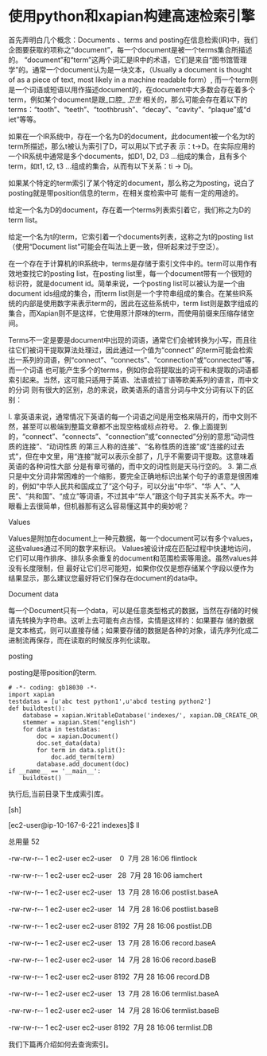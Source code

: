 # 使用python和xapian构建高速检索引擎

首先弄明白几个概念：Documents 、terms and
posting在信息检索(IR)中，我们企图要获取的项称之“document”，每一个document是被一个terms集合所描述的。
“document”和“term”这两个词汇是IR中的术语，它们是来自“图书馆管理学”的。通常一个document认为是一块文本，（Usually a
document is thought of as a piece of text, most likely in a machine readable
form）,
而一个term则是一个词语或短语以用作描述document的，在document中大多数会存在着多个term，例如某个document是跟_口腔_ _卫生_
相关的，那么可能会存在着以下的terms：“tooth”、“teeth”、“toothbrush”、“decay”、“cavity”、“plaque”或“d
iet”等等。

如果在一个IR系统中，存在一个名为D的document，此document被一个名为t的term所描述，那么t被认为索引了D，可以用以下式子表
示：t->D。在实际应用的一个IR系统中通常是多个documents，如D1, D2, D3 …组成的集合，且有多个term，如t1, t2, t3
…组成的集合，从而有以下关系：ti -> Dj。

如果某个特定的term索引了某个特定的document，那么称之为posting，说白了posting就是带position信息的term，在相关度检索中可
能有一定的用途的。

给定一个名为D的document，存在着一个terms列表索引着它，我们称之为D的term list。

给定一个名为t的term，它索引着一个documents列表，这称之为t的posting list（使用“Document
list”可能会在叫法上更一致，但听起来过于空泛）。

在一个存在于计算机的IR系统中，terms是存储于索引文件中的。term可以用作有效地查找它的posting list，在posting
list里，每一个document带有一个很短的标识符，就是document id。简单来说，一个posting list可以被认为是一个由document
ids组成的集合，而term list则是一个字符串组成的集合。在某些IR系统的内部是使用数字来表示term的，因此在这些系统中，term
list则是数字组成的集合，而Xapian则不是这样，它使用原汁原味的term，而使用前缀来压缩存储空间。

Terms不一定是要是document中出现的词语，通常它们会被转换为小写，而且往往它们被词干提取算法处理过，因此通过一个值为“connect”
的term可能会检索出一系列的词语，例“connect”、“connects”、“connection”或“connected”等，而一个词语
也可能产生多个的terms，例如你会将提取出的词干和未提取的词语都索引起来。当然，这可能只适用于英语、法语或拉丁语等欧美系列的语言，而中文的分词
则有很大的区别，总的来说，欧美语系的语言分词与中文分词有以下的区别：

l. 拿英语来说，通常情况下英语的每一个词语之间是用空格来隔开的，而中文则不然，甚至可以极端到整篇文章都不出现空格或标点符号。 2.
像上面提到的，“connect”、“connects”、“connection”或“connected”分别的意思“动词性质的连接”、“动词性质
的第三人称的连接”、“名称性质的连接”或“连接的过去式”，但在中文里，用“连接”就可以表示全部了，几乎不需要词干提取。这意味着英语的各种词性大部
分是有章可循的，而中文的词性则是天马行空的。 3.
第二点只是中文分词非常困难的一个缩影，要完全正确地标识出某个句子的语意是很困难的，例如“中华人民共和国成立了”这个句子，可以分出“中华”、“华
人”、“人民”、“共和国”、“成立”等词语，不过其中“华人”跟这个句子其实关系不大。咋一眼看上去很简单，但机器那有这么容易懂这其中的奥妙呢？

Values

Values是附加在document上一种元数据，每一个document可以有多个values，这些values通过不同的数字来标识。
Values被设计成在匹配过程中快速地访问，它们可以用作排序、排队多余重复的document和范围检索等用途。虽然values并没有长度限制，但
最好让它们尽可能短，如果你仅仅是想存储某个字段以便作为结果显示，那么建议您最好将它们保存在document的data中。

Document data

每一个Document只有一个data，可以是任意类型格式的数据，当然在存储的时候请先转换为字符串。这听上去可能有点古怪，实情是这样的：如果要存
储的数据是文本格式，则可以直接存储；如果要存储的数据是各种的对象，请先序列化成二进制流再保存，而在读取的时候反序列化读取。

posting

posting是带position的term.

    
    
    
    # -*- coding: gb18030 -*-
    import xapian
    testdatas = [u'abc test python1',u'abcd testing python2']
    def buildtest():
        database = xapian.WritableDatabase('indexes/', xapian.DB_CREATE_OR_OPEN)
        stemmer = xapian.Stem("english")
        for data in testdatas:
            doc = xapian.Document()
            doc.set_data(data)
            for term in data.split():
                doc.add_term(term)
            database.add_document(doc)
    if __name__ == '__main__':
        buildtest()

执行后,当前目录下生成索引库。  

[sh]

[ec2-user@ip-10-167-6-221 indexes]$ ll

总用量 52

-rw-rw-r-- 1 ec2-user ec2-user    0  7月 28 16:06 flintlock

-rw-rw-r-- 1 ec2-user ec2-user   28  7月 28 16:06 iamchert

-rw-rw-r-- 1 ec2-user ec2-user   13  7月 28 16:06 postlist.baseA

-rw-rw-r-- 1 ec2-user ec2-user   14  7月 28 16:06 postlist.baseB

-rw-rw-r-- 1 ec2-user ec2-user 8192  7月 28 16:06 postlist.DB

-rw-rw-r-- 1 ec2-user ec2-user   13  7月 28 16:06 record.baseA

-rw-rw-r-- 1 ec2-user ec2-user   14  7月 28 16:06 record.baseB

-rw-rw-r-- 1 ec2-user ec2-user 8192  7月 28 16:06 record.DB

-rw-rw-r-- 1 ec2-user ec2-user   13  7月 28 16:06 termlist.baseA

-rw-rw-r-- 1 ec2-user ec2-user   14  7月 28 16:06 termlist.baseB

-rw-rw-r-- 1 ec2-user ec2-user 8192  7月 28 16:06 termlist.DB

我们下篇再介绍如何去查询索引。

  

